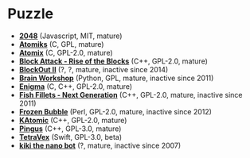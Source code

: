 # Puzzle

[comment]: # (start of autogenerated content, do not edit)
- **[2048](2048.md)** (Javascript, MIT, mature)
- **[Atomiks](atomiks.md)** (C, GPL, mature)
- **[Atomix](atomix.md)** (C, GPL-2.0, mature)
- **[Block Attack - Rise of the Blocks](blockattack.md)** (C++, GPL-2.0, mature)
- **[BlockOut II](blockout_ii.md)** (?, ?, mature, inactive since 2014)
- **[Brain Workshop](brain_workshop.md)** (Python, GPL, mature, inactive since 2011)
- **[Enigma](enigma.md)** (C, C++, GPL-2.0, mature)
- **[Fish Fillets - Next Generation](fish_fillets_ng.md)** (C++, GPL-2.0, mature, inactive since 2011)
- **[Frozen Bubble](frozen_bubble.md)** (Perl, GPL-2.0, mature, inactive since 2012)
- **[KAtomic](katomic.md)** (C++, GPL-2.0, mature)
- **[Pingus](pingus.md)** (C++, GPL-3.0, mature)
- **[TetraVex](tetravex.md)** (Swift, GPL-3.0, beta)
- **[kiki the nano bot](kiki_the_nano_bot.md)** (?, mature, inactive since 2007)

[comment]: # (end of autogenerated content)